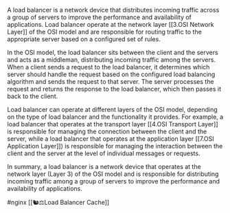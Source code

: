 A load balancer is a network device that distributes incoming traffic across a group of servers to improve the performance and availability of applications. Load balancer operate at the network layer [[3.OSI Network Layer]] of the OSI model and are responsible for routing traffic to the appropriate server based on a configured set of rules.

In the OSI model, the load balancer sits between the client and the servers and acts as a middleman, distributing incoming traffic among the servers. When a client sends a request to the load balancer, it determines which server should handle the request based on the configured load balancing algorithm and sends the request to that server. The server processes the request and returns the response to the load balancer, which then passes it back to the client.

Load balancer can operate at different layers of the OSI model, depending on the type of load balancer and the functionality it provides. For example, a load balancer that operates at the transport layer [[4.OSI Transport Layer]] is responsible for managing the connection between the client and the server, while a load balancer that operates at the application layer [[7.OSI Application Layer]]) is responsible for managing the interaction between the client and the server at the level of individual messages or requests.

In summary, a load balancer is a network device that operates at the network layer (Layer 3) of the OSI model and is responsible for distributing incoming traffic among a group of servers to improve the performance and availability of applications.

#nginx 
[[🐿⚖Load Balancer Cache]]

